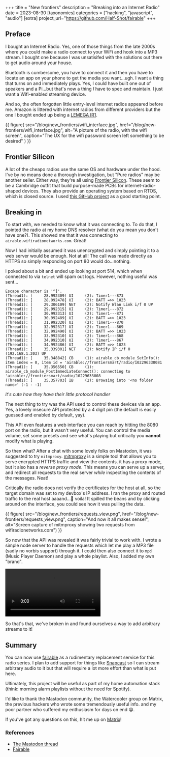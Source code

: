 +++
title = "New frontiers"
description = "Breaking into an Internet Radio"
date = 2023-08-30
[taxonomies]
categories = ["hacking", "javascript", "audio"]
[extra]
project_url="https://github.com/Half-Shot/fairable"
+++

## Preface

I bought an Internet Radio. Yes, one of those things from the late 2000s where you could make a radio
connect to your WiFi and hook into a MP3 stream. I bought one because I was unsatisifed with the solutions out there to get audio around your house.

Bluetooth is cumbersome, you have to connect it and then you have to locate an app on your phone to get
the media you want...ugh. I want a thing that turns on and immediately plays. Yes, I could have built one
out of speakers and a Pi...but that's now a thing *I* have to spec and maintain. I just want a Wifi-enabled streaming device.

And so, the often forgotten little entry-level internet radios appeared before me. Amazon is littered with internet radios from different providers
but the one I bought ended up being a [LEMEGA IR1](https://www.amazon.co.uk/gp/product/B089D8BV99). 

{{ figure(
    src="/blog/new_frontiers/wifi_interface.jpg",
    href="/blog/new-frontiers/wifi_interface.jpg",
    alt="A picture of the radio, with the wifi screen",
    caption="The UX for the wifi password screen left something to be desired"
) }}

## Frontier Silicon

A lot of the cheapo radios use the same OS and hardware under the hood. I've by no means done a thorough investigation, but "Pure radios" may
be another seller. Either way, they're all using [Frontier Silicon](https://www.frontiersmart.com/). These seem to be a Cambridge outfit that
build purpose-made PCBs for internet-radio-shaped devices. They also provide an operating system based on RTOS, which is closed source. I used
[this GitHub project](https://github.com/huaracheguarache/Frontier-Silicon-Argon-Firmware/tree/master) as a good starting point.

## Breaking in

To start with, we needed to know what it was connecting to. To do that, I pointed the radio at my home DNS resolver (what do you mean you don't have one?). This showed me that it was connecting to `airable.wifiradionetworks.com`. Great!

Now I had initially assumed it was unencrypted and simply pointing it to a web server would be enough. Not at all! The call was made directly as HTTPS so simply responding on port 80 would do...nothing.

I poked about a bit and ended up looking at port 514, which when connected to via `telnet` will spam out logs. However, nothing useful was sent...

```
Escape character is '^]'.
(Thread1): [     28.992309] UI     (2): Timer1---873
(Thread1): [     28.992478] UI     (2): BATT =>> 1023
(Thread1): [     29.306109] NET    (2): Notify Wlan Link i/f 0 UP
(Thread1): [     29.992315] UI     (2): Timer1---872
(Thread1): [     30.992313] UI     (2): Timer1---871
(Thread1): [     30.992489] UI     (2): BATT =>> 1023
(Thread1): [     31.992320] UI     (2): Timer1---870
(Thread1): [     32.992317] UI     (2): Timer1---869
(Thread1): [     32.992490] UI     (2): BATT =>> 1023
(Thread1): [     33.992310] UI     (2): Timer1---868
(Thread1): [     34.992310] UI     (2): Timer1---867
(Thread1): [     34.992486] UI     (2): BATT =>> 1023
(Thread1): [     35.339301] NET    (2): Notify IP i/f 0 (192.168.1.203) UP
(Thread1): [     35.348842] CB     (1): airable_cb_module_SetInfo(): item index = 0, item id = 'airable://frontiersmart/radio/102296330081
(Thread1): [     35.356550] CB     (1): airable_cb_module_PostImmediateConnect(): connecting to 'airable://frontiersmart/radio/10229633008
(Thread1): [     35.357703] IB     (2): Browsing into '<no folder name>' (-1 - -1)
```

*it's cute how they have their little protocol handler*

The next thing to try was the API used to control these devices via an app. Yes, a lovely insecure API protected by a 4 digit pin (the default is easily guessed and enabled by default, yay).

This API even features a web interface you can reach by hitting the 8080 port on the radio, but it wasn't very useful.
You can control the media volume, set some presets and see what's playing but critically you **cannot** modify what is playing.

So then what? After a chat with some lovely folks on Mastodon, it was suggested to try `mitmproxy`. [mitmproxy](https://mitmproxy.org/) is a simple tool that
allows you to serve encrypted HTTPS traffic and view the contents. it has a proxy mode, but it also has a *reverse proxy mode*. This means you can serve up
a server, and redirect all requests to the real server *while* inspecting the contents of the messages. Neat!

Critically the radio does not verify the certificates for the host at all, so the target domain was set to my devbox's IP address.
I ran the proxy and routed traffic to the real host aaaand...🎉 voila! It spilled the beans and by clicking around on the interface,
you could see how it was pulling the data.

{{ figure(
    src="/blog/new_frontiers/requests_view.png",
    href="/blog/new-frontiers/requests_view.png",
    caption="And now it all makes sense!",
    alt="Screen capture of mitmproxy showing two requests from wifiradionetworks.com")
}}

So now that the API was revealed it was fairly trivial to work with. I wrote a simple node server to handle the requests which let me play a MP3 file (sadly no vorbis support) through it.
I could then also connect it to `mpd` (Music Player Daemon) and play a whole playlist. Also, I added my own "brand".

<video alt="Video of the stream working" src="success.webm" controls> </video>

So that's that, we've broken in and found ourselves a way to add arbitrary streams to it!


## Summary

You can now use [fairable](https://github.com/Half-Shot/fairable) as a rudimentary replacement service for this radio series. I plan to add
support for things like [Snapcast](https://github.com/badaix/snapcast) so I can stream arbitrary audio to it but that will require a lot more
effort than what is put here.

Ultimately, this project will be useful as part of my home automation stack (think: morning alarm playlists without the need for Spotify).

I'd like to thank the Mastodon community, the Watercooler group on Matrix, the previous hackers who wrote some tremendously useful info. 
and my poor partner who suffered my enthusiasm for days on end 😁.

If you've got any questions on this, hit me up on [Matrix](/contact)!


### References

- [The Mastodon thread](https://mastodon.half-shot.uk/@halfy/110967351685629045)
- [Fairable](https://github.com/Half-Shot/fairable)
